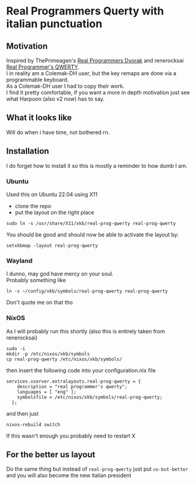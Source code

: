 # Real Programmers Querty with italian punctuation

## Motivation
Inspired by ThePrimeagen's [Real Programmers Dvorak](https://github.com/ThePrimeagen/keyboards) and renerocksai [Real Programmer's QWERTY](https://git.sr.ht/~renerocksai/real-prog-qwerty).\
I in reality am a Colemak-DH user, but the key remaps are done via a programmable keyboard.\
As a Colemak-DH user I had to copy their work.\
I find it pretty comfortable, if you want a more in depth motivation just see what Harpoon (also v2 now) has to say.

## What it looks like
Will do when i have time, not bothered rn.

## Installation
I do forget how to install it so this is mostly a reminder to how dumb I am.
### Ubuntu
Used this on Ubuntu 22.04 using X11
- clone the repo
- put the layout on the right place
```
sudo ln -s /usr/share/X11/xkb/real-prog-qwerty real-prog-qwerty
```
You should be good and should now be able to activate the layout by:
```
setxkbmap -layout real-prog-qwerty
```
### Wayland
I dunno, may god have mercy on your soul.\
Probably something like 
```
ln -s ~/config/xkb/symbols/real-prog-qwerty real-prog-qwerty
```
Don't quote me on that tho
### NixOS
As I will probably run this shortly (also this is entirely taken from renerocksai)
```
sudo -i
mkdir -p /etc/nixos/xkb/symbols
cp real-prog-qwerty /etc/nixos/xkb/symbols/
```
then insert the following code into your configuration.nix file
```
services.xserver.extralayouts.real-prog-qwerty = {
    description = "real programmer's qwerty";
    languages = [ "eng" ];
    symbolsfile = /etc/nixos/xkb/symbols/real-prog-qwerty;
  };
```
and then just
```
nixos-rebuild switch
```
If this wasn't enough you probably need to restart X

## For the better us layout
Do the same thing but instead of ```real-prog-qwerty``` just put ```us-but-better``` 
and you will also become the new italian president
